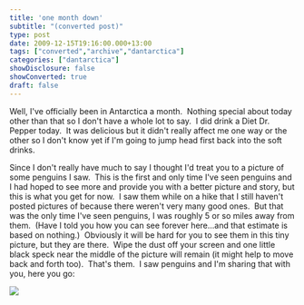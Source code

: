 ```yaml
---
title: 'one month down'
subtitle: "(converted post)"
type: post
date: 2009-12-15T19:16:00.000+13:00
tags: ["converted","archive","dantarctica"]
categories: ["dantarctica"]
showDisclosure: false
showConverted: true
draft: false
---
```


Well, I've officially been in Antarctica a month.  Nothing special about today other than that so I don't have a whole lot to say.  I did drink a Diet Dr. Pepper today.  It was delicious but it didn't really affect me one way or the other so I don't know yet if I'm going to jump head first back into the soft drinks.  
  
Since I don't really have much to say I thought I'd treat you to a picture of some penguins I saw.  This is the first and only time I've seen penguins and I had hoped to see more and provide you with a better picture and story, but this is what you get for now.  I saw them while on a hike that I still haven't posted pictures of because there weren't very many good ones.  But that was the only time I've seen penguins, I was roughly 5 or so miles away from them.  (Have I told you how you can see forever here...and that estimate is based on nothing.)  Obviously it will be hard for you to see them in this tiny picture, but they are there.  Wipe the dust off your screen and one little black speck near the middle of the picture will remain (it might help to move back and forth too).  That's them.  I saw penguins and I'm sharing that with you, here you go:  

[![](http://lh3.ggpht.com/_WucH0HQjOPM/SycQhO6T5UI/AAAAAAAAA0Y/AoQfSOKw_VE/s320/PICT1671.jpg)](http://lh3.ggpht.com/_WucH0HQjOPM/SycQhO6T5UI/AAAAAAAAA0Y/AoQfSOKw_VE/s1600/PICT1671.jpg)